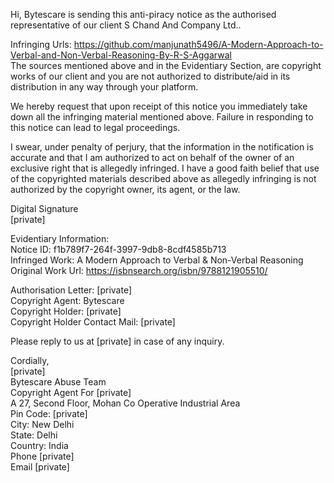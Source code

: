 Hi,
Bytescare is sending this anti-piracy notice as the authorised representative of our client S Chand And Company Ltd..

Infringing Urls:
https://github.com/manjunath5496/A-Modern-Approach-to-Verbal-and-Non-Verbal-Reasoning-By-R-S-Aggarwal  
The sources mentioned above and in the Evidentiary Section, are copyright works of our client and you are not authorized to distribute/aid in its distribution in any way through your platform.  

We hereby request that upon receipt of this notice you immediately take down all the infringing material mentioned above. Failure in responding to this notice can lead to legal proceedings.  

I swear, under penalty of perjury, that the information in the notification is accurate and that I am authorized to act on behalf of the owner of an exclusive right that is allegedly infringed. I have a good faith belief that use of the copyrighted materials described above as allegedly infringing is not authorized by the copyright owner, its agent, or the law.  


Digital Signature  
[private]  


Evidentiary Information:  
Notice ID: f1b789f7-264f-3997-9db8-8cdf4585b713  
Infringed Work: A Modern Approach to Verbal & Non-Verbal Reasoning  
Original Work Url: https://isbnsearch.org/isbn/9788121905510/  

Authorisation Letter: [private]  
Copyright Agent: Bytescare  
Copyright Holder: [private]  
Copyright Holder Contact Mail: [private]  

Please reply to us at [private] in case of any inquiry.  

Cordially,  
[private]  
Bytescare Abuse Team  
Copyright Agent For [private]    
A 27, Second Floor, Mohan Co Operative Industrial Area    
Pin Code: [private]     
City: New Delhi  
State: Delhi  
Country: India  
Phone [private]    
Email [private]   

